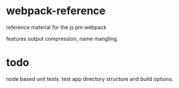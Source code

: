 # webpack-reference
reference material for the js pm webpack

features output compression, name mangling.

# todo
node based unit tests. test app directory structure and build options.
